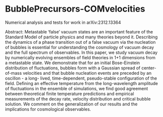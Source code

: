 # BubblePrecursors-COMvelocities

Numerical analysis and tests for work in arXiv:2312.13364

Abstract: Metastable ‘false’ vacuum states are an important feature of the Standard Model of particle physics and many theories beyond it. Describing the dynamics of a phase transition out of a false vacuum via the nucleation of bubbles is essential for understanding the cosmology of vacuum decay and the full spectrum of observables. In this paper, we study vacuum decay by numerically evolving ensembles of field theories in 1+1 dimensions from a metastable state. We demonstrate that for an initial Bose-Einstein distribution of fluctuations, bubbles form with a Gaussian spread of center-of-mass velocities and that bubble nucleation events are preceded by an oscillon - a long- lived, time-dependent, pseudo-stable configuration of the field. Defining an effective temperature from the long-wavelength amplitude of fluctuations in the ensemble of simulations, we find good agreement between theoretical finite temperature predictions and empirical measurements of the decay rate, velocity distribution and critical bubble solution. We comment on the generalization of our results and the implications for cosmological observables.
